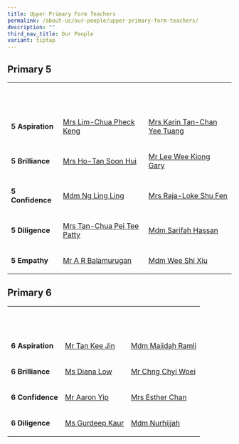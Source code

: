 ```yaml
---
title: Upper Primary Form Teachers
permalink: /about-us/our-people/upper-primary-form-teachers/
description: ""
third_nav_title: Our People
variant: tiptap
---
```

<h2>Primary 5</h2><table><tbody><tr><th rowspan="1" colspan="1"><p><strong>&nbsp;</strong></p></th><th rowspan="1" colspan="1"><p><strong>&nbsp;</strong></p></th><th rowspan="1" colspan="1"><p><strong>&nbsp;</strong></p></th></tr><tr><td rowspan="1" colspan="1"><p><strong>5 Aspiration</strong></p></td><td rowspan="1" colspan="1"><p><a href="mailto:chua_pheck_keng@moe.edu.sg" rel="noopener noreferrer nofollow" target="_blank"><u>Mrs Lim-Chua Pheck Keng</u></a></p></td><td rowspan="1" colspan="1"><p><a href="mailto:chan_yee_tuang@moe.edu.sg" rel="noopener noreferrer nofollow" target="_blank">Mrs Karin Tan-Chan Yee Tuang</a></p></td></tr><tr><td rowspan="1" colspan="1"><p><strong>5 Brilliance</strong></p></td><td rowspan="1" colspan="1"><p><a href="mailto:tan_soon_hui_a@moe.edu.sg" rel="noopener noreferrer nofollow" target="_blank"><u>Mrs Ho-Tan Soon Hui</u></a></p></td><td rowspan="1" colspan="1"><p><a href="mailto:LEE_Wee_Kiong@moe.edu.sg" rel="noopener noreferrer nofollow" target="_blank">Mr Lee Wee Kiong Gary</a></p></td></tr><tr><td rowspan="1" colspan="1"><p><strong>5 Confidence</strong></p></td><td rowspan="1" colspan="1"><p><a href="mailto:ng_ling_ling@moe.edu.sg" rel="noopener noreferrer nofollow" target="_blank"><u>Mdm Ng Ling Ling</u></a></p></td><td rowspan="1" colspan="1"><p><a href="mailto:loke_shu_fen@moe.edu.sg" rel="noopener noreferrer nofollow" target="_blank"><u>Mrs Raja-Loke Shu Fen</u></a></p></td></tr><tr><td rowspan="1" colspan="1"><p><strong>5 Diligence</strong></p></td><td rowspan="1" colspan="1"><p><a href="mailto:lchua_pei_tee_patty@moe.edu.sg" rel="noopener noreferrer nofollow" target="_blank"><u>Mrs Tan-Chua Pei Tee Patty</u></a></p></td><td rowspan="1" colspan="1"><p><a href="mailto:sarifah.hassan@moe.edu.sg" rel="noopener noreferrer nofollow" target="_blank"><u>Mdm Sarifah Hassan</u></a></p></td></tr><tr><td rowspan="1" colspan="1"><p><strong>5 Empathy</strong></p></td><td rowspan="1" colspan="1"><p><a href="mailto:a_r_balamurugan@moe.edu.sg" rel="noopener noreferrer nofollow" target="_blank">Mr A R Balamurugan</a></p></td><td rowspan="1" colspan="1"><p><a href="mailto:wee_shi_xiu@moe.edu.sg" rel="noopener noreferrer nofollow" target="_blank"><u>Mdm Wee Shi Xiu</u></a></p></td></tr></tbody></table><h2>Primary 6</h2><table><tbody><tr><th rowspan="1" colspan="1"><p><strong>&nbsp;</strong></p></th><th rowspan="1" colspan="1"><p><strong>&nbsp;</strong></p></th><th rowspan="1" colspan="1"><p><strong>&nbsp;</strong></p></th></tr><tr><td rowspan="1" colspan="1"><p><strong>6 Aspiration</strong></p></td><td rowspan="1" colspan="1"><p><a href="mailto:tan_kee_jin@moe.edu.sg" rel="noopener noreferrer nofollow" target="_blank"><u>Mr Tan Kee Jin</u></a></p></td><td rowspan="1" colspan="1"><p><a href="mailto:majidah_ramli@moe.edu.sg" rel="noopener noreferrer nofollow" target="_blank"><u>Mdm Majidah Ramli</u></a></p></td></tr><tr><td rowspan="1" colspan="1"><p><strong>6 Brilliance</strong></p></td><td rowspan="1" colspan="1"><p><a href="mailto:low_cheng_yi_diana@moe.edu.sg" rel="noopener noreferrer nofollow" target="_blank"><u>Ms Diana Low</u></a></p></td><td rowspan="1" colspan="1"><p><a href="mailto:chng_chyi_woei@moe.edu.sg" rel="noopener noreferrer nofollow" target="_blank"><u>Mr Chng Chyi Woei</u></a></p></td></tr><tr><td rowspan="1" colspan="1"><p><strong>6 Confidence</strong></p></td><td rowspan="1" colspan="1"><p><a href="mailto:yip_jun_hoe@moe.edu.sg" rel="noopener noreferrer nofollow" target="_blank"><u>Mr Aaron Yip</u></a></p></td><td rowspan="1" colspan="1"><p><a href="lim_siew_hiang@moe.edu.sg" rel="noopener noreferrer nofollow" target="_blank">Mrs Esther Chan</a></p></td></tr><tr><td rowspan="1" colspan="1"><p><strong>6 Diligence</strong></p></td><td rowspan="1" colspan="1"><p><a href="mailto:gurdeep_kaur_gurnam_singh@moe.edu.sg" rel="noopener noreferrer nofollow" target="_blank"><u>Ms Gurdeep Kaur</u></a></p></td><td rowspan="1" colspan="1"><p><a href="mailto:nurhijjah_yahya@moe.edu.sg" rel="noopener noreferrer nofollow" target="_blank"><u>Mdm Nurhijjah</u></a></p></td></tr></tbody></table><p></p>